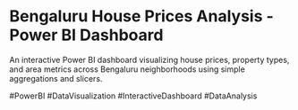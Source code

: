 # Bengaluru House Prices Analysis - Power BI Dashboard
An interactive Power BI dashboard visualizing house prices, property types, and area metrics across Bengaluru neighborhoods using simple aggregations and slicers.


#PowerBI
#DataVisualization
#InteractiveDashboard
#DataAnalysis
